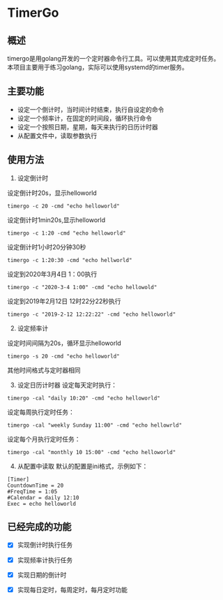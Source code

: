 # TimerGo

## 概述
timergo是用golang开发的一个定时器命令行工具。可以使用其完成定时任务。
本项目主要用于练习golang，实际可以使用systemd的timer服务。

## 主要功能

- 设定一个倒计时，当时间计时结束，执行自设定的命令
- 设定一个频率计，在固定的时间段，循环执行命令
- 设定一个按照日期，星期，每天来执行的日历计时器
- 从配置文件中，读取参数执行

## 使用方法

1. 设定倒计时

设定倒计时20s，显示helloworld

```
timergo -c 20 -cmd "echo helloworld"
```

设定倒计时1min20s,显示helloworld
```
timergo -c 1:20 -cmd "echo helloworld"
```
设定倒计时1小时20分钟30秒
```
timergo -c 1:20:30 -cmd "echo hellworld"
```
设定到2020年3月4日 1：00执行
```
timergo -c "2020-3-4 1:00" -cmd "echo hellowold"
```
设定到2019年2月12日 12时22分22秒执行
```
timergo -c "2019-2-12 12:22:22" -cmd "echo helloworld"
```
2. 设定频率计

设定时间间隔为20s，循环显示helloworld
```
timergo -s 20 -cmd "echo helloworld"
```
其他时间格式与定时器相同

3. 设定日历计时器
设定每天定时执行：
```
timergo -cal "daily 10:20" -cmd "echo helloworld"
```
设定每周执行定时任务：
```
timergo -cal "weekly Sunday 11:00" -cmd "echo hellowrld"
```
设定每个月执行定时任务：
```
timergo -cal "monthly 10 15:00" -cmd "echo helloworld"
```

4. 从配置中读取
默认的配置是ini格式，示例如下：

```
[Timer]
CountdownTime = 20
#FreqTime = 1:05
#Calendar = daily 12:10
Exec = echo helloworld
```

## 已经完成的功能

- [x] 实现倒计时执行任务
- [x] 实现频率计执行任务
- [x] 实现日期的倒计时
- [x] 实现每日定时，每周定时，每月定时功能



